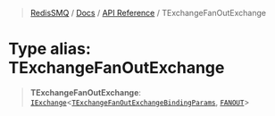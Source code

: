 >[RedisSMQ](../../../README.md) / [Docs](../../README.md) / [API Reference](../README.md) / TExchangeFanOutExchange

# Type alias: TExchangeFanOutExchange

> **TExchangeFanOutExchange**: [`IExchange`](../interfaces/IExchange.md)<[`TExchangeFanOutExchangeBindingParams`](TExchangeFanOutExchangeBindingParams.md), [`FANOUT`](../enumerations/EExchangeType.md#fanout)>

